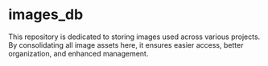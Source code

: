 # images_db
This repository is dedicated to storing images used across various projects. By consolidating all image assets here, it ensures easier access, better organization, and enhanced management.
